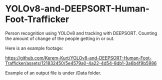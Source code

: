 ﻿# YOLOv8-and-DEEPSORT-Human-Foot-Trafficker

Person recognition using YOLOv8 and tracking with DEEPSORT. Counting the amount of change of the people getting in or out.

Here is an example footage:


https://github.com/Kerem-Kurt/YOLOv8-and-DEEPSORT-Human-Foot-Trafficker/assets/121832450/5e4579a0-4a22-4d54-8db1-3a6b4f9b5986


Example of an output file is under /Data folder.
